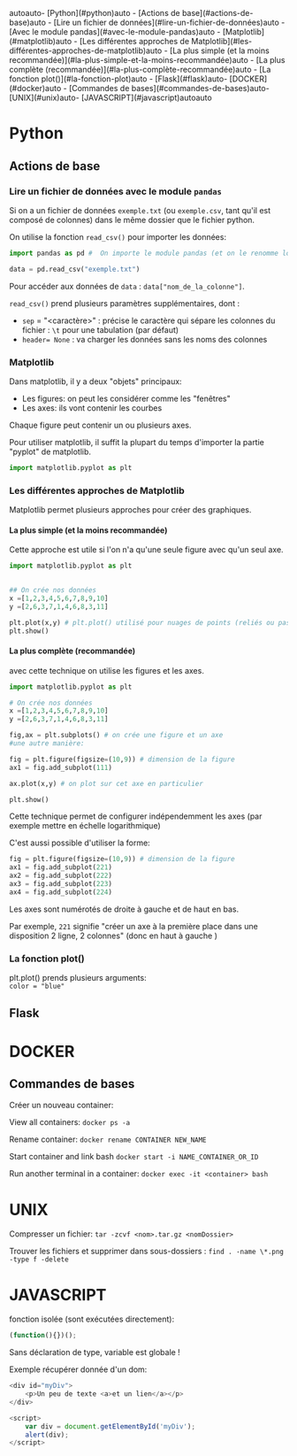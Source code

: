 
<!-- TOC -->autoauto- [Python](#python)auto    - [Actions de base](#actions-de-base)auto        - [Lire un fichier de données](#lire-un-fichier-de-données)auto            - [Avec le module pandas](#avec-le-module-pandas)auto        - [Matplotlib](#matplotlib)auto        - [Les différentes approches de Matplotlib](#les-différentes-approches-de-matplotlib)auto            - [La plus simple (et la moins recommandée)](#la-plus-simple-et-la-moins-recommandée)auto            - [La plus complète (recommandée)](#la-plus-complète-recommandée)auto        - [La fonction plot()](#la-fonction-plot)auto    - [Flask](#flask)auto- [DOCKER](#docker)auto    - [Commandes de bases](#commandes-de-bases)auto- [UNIX](#unix)auto- [JAVASCRIPT](#javascript)autoauto<!-- /TOC -->

# Python

## Actions de base

### Lire un fichier de données avec le module `pandas`



Si on a un fichier de données `exemple.txt` (ou `exemple.csv`, tant qu'il est composé de colonnes) dans le même dossier que le fichier python. 


On utilise la fonction `read_csv()` pour importer les données:

```py
import pandas as pd #  On importe le module pandas (et on le renomme localement pd)

data = pd.read_csv("exemple.txt")
```
Pour accéder aux données de `data` : `data["nom_de_la_colonne"]`.

`read_csv()` prend plusieurs paramètres supplémentaires, dont :

* `sep` = "<caractère>" : précise le caractère qui sépare les colonnes du fichier : `\t` pour une tabulation (par défaut)
* `header= None` : va charger les données sans les noms des colonnes



### Matplotlib
Dans matplotlib, il y a deux "objets" principaux:

* Les figures: on peut les considérer comme les "fenêtres"
* Les axes: ils vont contenir les courbes

Chaque figure peut contenir un ou plusieurs axes.

Pour utiliser matplotlib, il suffit la plupart du temps d'importer la partie "pyplot" de matplotlib.

```PYTHON
import matplotlib.pyplot as plt
```

### Les différentes approches de Matplotlib

Matplotlib permet plusieurs approches pour créer des graphiques. 

#### La plus simple (et la moins recommandée)

Cette approche est utile si l'on n'a qu'une seule figure avec qu'un seul axe.

```PYTHON
import matplotlib.pyplot as plt
 

## On crée nos données
x =[1,2,3,4,5,6,7,8,9,10]
y =[2,6,3,7,1,4,6,8,3,11]

plt.plot(x,y) # plt.plot() utilisé pour nuages de points (reliés ou pas) 
plt.show()
```
#### La plus complète (recommandée)

avec cette technique on utilise les figures et les axes.

```python
import matplotlib.pyplot as plt

# On crée nos données
x =[1,2,3,4,5,6,7,8,9,10]
y =[2,6,3,7,1,4,6,8,3,11]

fig,ax = plt.subplots() # on crée une figure et un axe
#une autre manière:

fig = plt.figure(figsize=(10,9)) # dimension de la figure
ax1 = fig.add_subplot(111)

ax.plot(x,y) # on plot sur cet axe en particulier

plt.show()
```
Cette technique permet de configurer indépendemment les axes (par exemple mettre en échelle logarithmique)

C'est aussi possible d'utiliser la forme:

```python
fig = plt.figure(figsize=(10,9)) # dimension de la figure
ax1 = fig.add_subplot(221) 
ax2 = fig.add_subplot(222)
ax3 = fig.add_subplot(223)
ax4 = fig.add_subplot(224)
```
Les axes sont numérotés de droite à gauche et de haut en bas.

Par exemple, `221` signifie "créer un axe à la première place dans une disposition 2 ligne, 2 colonnes" (donc en haut à gauche )

### La fonction plot()

plt.plot() prends plusieurs arguments: <br>
`color = "blue"`

## Flask

# DOCKER

## Commandes de bases

Créer un nouveau container:

View all containers: 
`docker ps -a`

Rename container: 
`docker rename CONTAINER NEW_NAME`

Start container and link bash
`docker start -i NAME_CONTAINER_OR_ID`

Run another terminal in a container:
`docker exec -it <container> bash`




# UNIX

Compresser un fichier:  `tar -zcvf <nom>.tar.gz <nomDossier>`

Trouver les fichiers et supprimer dans sous-dossiers : `find . -name \*.png -type f -delete`


# JAVASCRIPT

fonction isolée (sont exécutées directement):
```JAVASCRIPT
(function(){})();
```

Sans déclaration de type, variable est globale !

Exemple récupérer donnée d'un dom:

```javascript
<div id="myDiv">
    <p>Un peu de texte <a>et un lien</a></p>
</div>

<script>
    var div = document.getElementById('myDiv');
    alert(div);
</script>
```






























